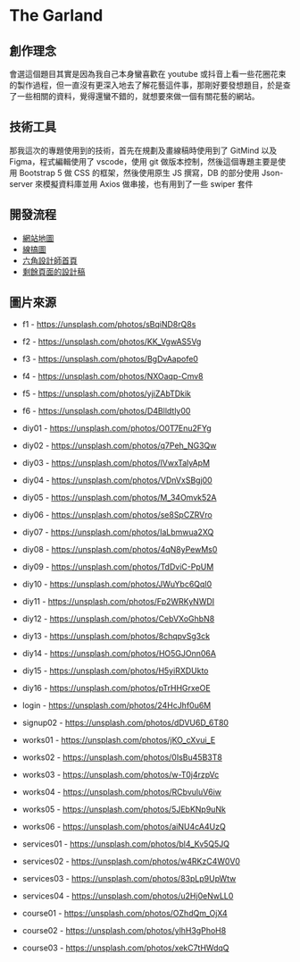 # The Garland

## 創作理念
會選這個題目其實是因為我自己本身蠻喜歡在 youtube 或抖音上看一些花圈花束的製作過程，但一直沒有更深入地去了解花藝這件事，那剛好要發想題目，於是查了一些相關的資料，覺得還蠻不錯的，就想要來做一個有關花藝的網站。

## 技術工具
那我這次的專題使用到的技術，首先在規劃及畫線稿時使用到了 GitMind 以及 Figma，程式編輯使用了 vscode，使用 git 做版本控制，然後這個專題主要是使用 Bootstrap 5 做 CSS 的框架，然後使用原生 JS 撰寫，DB 的部分使用 Json-server 來模擬資料庫並用 Axios 做串接，也有用到了一些 swiper 套件

## 開發流程 
- [網站地圖](https://gitmind.com/app/docs/mza70sgs)
- [線搞圖](https://www.figma.com/file/lNBSE3lzdtzD4fbxP2vuK9/The-Garland?node-id=0%3A1)
- [六角設計師首頁](https://www.figma.com/file/qa0Fc7EmbSzIl57jD2moMB/Project-%2F-The-Garland?node-id=14%3A875)
- [剩餘頁面的設計稿](https://www.figma.com/file/lNBSE3lzdtzD4fbxP2vuK9/The-Garland?node-id=316%3A2&t=p3nUCyFJYpw1bv3Z-1)

## 圖片來源

- f1 - https://unsplash.com/photos/sBqiND8rQ8s
- f2 - https://unsplash.com/photos/KK_VgwAS5Vg
- f3 - https://unsplash.com/photos/BgDvAapofe0
- f4 - https://unsplash.com/photos/NXOaqp-Cmv8
- f5 - https://unsplash.com/photos/yjiZAbTDkik
- f6 - https://unsplash.com/photos/D4Blldtly00

- diy01 - https://unsplash.com/photos/O0T7Enu2FYg
- diy02 - https://unsplash.com/photos/q7Peh_NG3Qw
- diy03 - https://unsplash.com/photos/lVwxTalyApM
- diy04 - https://unsplash.com/photos/VDnVxSBgj00
- diy05 - https://unsplash.com/photos/M_34Omvk52A
- diy06 - https://unsplash.com/photos/se8SpCZRVro
- diy07 - https://unsplash.com/photos/IaLbmwua2XQ
- diy08 - https://unsplash.com/photos/4qN8yPewMs0
- diy09 - https://unsplash.com/photos/TdDviC-PpUM
- diy10 - https://unsplash.com/photos/JWuYbc6QqI0
- diy11 - https://unsplash.com/photos/Fp2WRKyNWDI
- diy12 - https://unsplash.com/photos/CebVXoGhbN8
- diy13 - https://unsplash.com/photos/8chqpvSg3ck
- diy14 - https://unsplash.com/photos/HO5GJOnn06A
- diy15 - https://unsplash.com/photos/H5yiRXDUkto
- diy16 - https://unsplash.com/photos/pTrHHGrxeOE

- login - https://unsplash.com/photos/24HcJhf0u6M
- signup02 - https://unsplash.com/photos/dDVU6D_6T80

- works01 - https://unsplash.com/photos/jKO_cXvui_E
- works02 - https://unsplash.com/photos/0IsBu45B3T8
- works03 - https://unsplash.com/photos/w-T0j4rzpVc
- works04 - https://unsplash.com/photos/RCbvuluV6iw
- works05 - https://unsplash.com/photos/5JEbKNp9uNk
- works06 - https://unsplash.com/photos/aiNU4cA4UzQ

- services01 - https://unsplash.com/photos/bl4_Kv5Q5JQ
- services02 - https://unsplash.com/photos/w4RKzC4W0V0
- services03 - https://unsplash.com/photos/83pLp9UpWtw
- services04 - https://unsplash.com/photos/u2Hj0eNwLL0

- course01 - https://unsplash.com/photos/OZhdQm_OjX4
- course02 - https://unsplash.com/photos/ylhH3gPhoH8
- course03 - https://unsplash.com/photos/xekC7tHWdqQ

